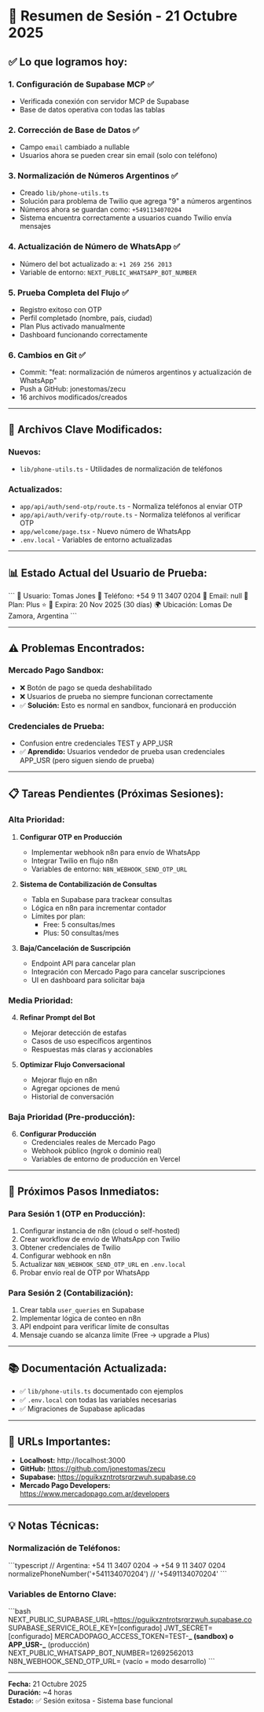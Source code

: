 # 📝 Resumen de Sesión - 21 Octubre 2025

## ✅ **Lo que logramos hoy:**

### 1. **Configuración de Supabase MCP** ✅

- Verificada conexión con servidor MCP de Supabase
- Base de datos operativa con todas las tablas

### 2. **Corrección de Base de Datos** ✅

- Campo `email` cambiado a nullable
- Usuarios ahora se pueden crear sin email (solo con teléfono)

### 3. **Normalización de Números Argentinos** ✅

- Creado `lib/phone-utils.ts`
- Solución para problema de Twilio que agrega "9" a números argentinos
- Números ahora se guardan como: `+5491134070204`
- Sistema encuentra correctamente a usuarios cuando Twilio envía mensajes

### 4. **Actualización de Número de WhatsApp** ✅

- Número del bot actualizado a: `+1 269 256 2013`
- Variable de entorno: `NEXT_PUBLIC_WHATSAPP_BOT_NUMBER`

### 5. **Prueba Completa del Flujo** ✅

- Registro exitoso con OTP
- Perfil completado (nombre, país, ciudad)
- Plan Plus activado manualmente
- Dashboard funcionando correctamente

### 6. **Cambios en Git** ✅

- Commit: "feat: normalización de números argentinos y actualización de WhatsApp"
- Push a GitHub: jonestomas/zecu
- 16 archivos modificados/creados

---

## 🔧 **Archivos Clave Modificados:**

### **Nuevos:**

- `lib/phone-utils.ts` - Utilidades de normalización de teléfonos

### **Actualizados:**

- `app/api/auth/send-otp/route.ts` - Normaliza teléfonos al enviar OTP
- `app/api/auth/verify-otp/route.ts` - Normaliza teléfonos al verificar OTP
- `app/welcome/page.tsx` - Nuevo número de WhatsApp
- `.env.local` - Variables de entorno actualizadas

---

## 📊 **Estado Actual del Usuario de Prueba:**

\`\`\`
👤 Usuario: Tomas Jones
📱 Teléfono: +54 9 11 3407 0204
📧 Email: null
🎯 Plan: Plus ⭐
📅 Expira: 20 Nov 2025 (30 días)
🌍 Ubicación: Lomas De Zamora, Argentina
\`\`\`

---

## ⚠️ **Problemas Encontrados:**

### **Mercado Pago Sandbox:**

- ❌ Botón de pago se queda deshabilitado
- ❌ Usuarios de prueba no siempre funcionan correctamente
- ✅ **Solución:** Esto es normal en sandbox, funcionará en producción

### **Credenciales de Prueba:**

- Confusion entre credenciales TEST y APP_USR
- ✅ **Aprendido:** Usuarios vendedor de prueba usan credenciales APP_USR (pero siguen siendo de prueba)

---

## 📋 **Tareas Pendientes (Próximas Sesiones):**

### **Alta Prioridad:**

1. **Configurar OTP en Producción**
   - Implementar webhook n8n para envío de WhatsApp
   - Integrar Twilio en flujo n8n
   - Variables de entorno: `N8N_WEBHOOK_SEND_OTP_URL`

2. **Sistema de Contabilización de Consultas**
   - Tabla en Supabase para trackear consultas
   - Lógica en n8n para incrementar contador
   - Límites por plan:
     - Free: 5 consultas/mes
     - Plus: 50 consultas/mes

3. **Baja/Cancelación de Suscripción**
   - Endpoint API para cancelar plan
   - Integración con Mercado Pago para cancelar suscripciones
   - UI en dashboard para solicitar baja

### **Media Prioridad:**

4. **Refinar Prompt del Bot**
   - Mejorar detección de estafas
   - Casos de uso específicos argentinos
   - Respuestas más claras y accionables

5. **Optimizar Flujo Conversacional**
   - Mejorar flujo en n8n
   - Agregar opciones de menú
   - Historial de conversación

### **Baja Prioridad (Pre-producción):**

6. **Configurar Producción**
   - Credenciales reales de Mercado Pago
   - Webhook público (ngrok o dominio real)
   - Variables de entorno de producción en Vercel

---

## 🎯 **Próximos Pasos Inmediatos:**

### **Para Sesión 1 (OTP en Producción):**

1. Configurar instancia de n8n (cloud o self-hosted)
2. Crear workflow de envío de WhatsApp con Twilio
3. Obtener credenciales de Twilio
4. Configurar webhook en n8n
5. Actualizar `N8N_WEBHOOK_SEND_OTP_URL` en `.env.local`
6. Probar envío real de OTP por WhatsApp

### **Para Sesión 2 (Contabilización):**

1. Crear tabla `user_queries` en Supabase
2. Implementar lógica de conteo en n8n
3. API endpoint para verificar límite de consultas
4. Mensaje cuando se alcanza límite (Free → upgrade a Plus)

---

## 📚 **Documentación Actualizada:**

- ✅ `lib/phone-utils.ts` documentado con ejemplos
- ✅ `.env.local` con todas las variables necesarias
- ✅ Migraciones de Supabase aplicadas

---

## 🔗 **URLs Importantes:**

- **Localhost:** http://localhost:3000
- **GitHub:** https://github.com/jonestomas/zecu
- **Supabase:** https://pguikxzntrotsrqrzwuh.supabase.co
- **Mercado Pago Developers:** https://www.mercadopago.com.ar/developers

---

## 💡 **Notas Técnicas:**

### **Normalización de Teléfonos:**

\`\`\`typescript
// Argentina: +54 11 3407 0204 → +54 9 11 3407 0204
normalizePhoneNumber('+541134070204') // '+5491134070204'
\`\`\`

### **Variables de Entorno Clave:**

\`\`\`bash
NEXT_PUBLIC_SUPABASE_URL=https://pguikxzntrotsrqrzwuh.supabase.co
SUPABASE_SERVICE_ROLE_KEY=[configurado]
JWT_SECRET=[configurado]
MERCADOPAGO_ACCESS_TOKEN=TEST-**_ (sandbox) o APP_USR-_** (producción)
NEXT_PUBLIC_WHATSAPP_BOT_NUMBER=12692562013
N8N_WEBHOOK_SEND_OTP_URL= (vacío = modo desarrollo)
\`\`\`

---

**Fecha:** 21 Octubre 2025  
**Duración:** ~4 horas  
**Estado:** ✅ Sesión exitosa - Sistema base funcional
